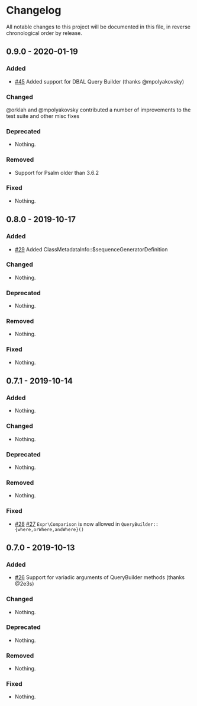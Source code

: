 # Changelog

All notable changes to this project will be documented in this file, in reverse chronological order by release.

## 0.9.0 - 2020-01-19

### Added

- [#45](https://github.com/weirdan/doctrine-psalm-plugin/pull/29) Added support for DBAL Query Builder (thanks @mpolyakovsky)

### Changed

@orklah and @mpolyakovsky contributed a number of improvements to the test suite and other misc fixes

### Deprecated

- Nothing.

### Removed

- Support for Psalm older than 3.6.2

### Fixed

- Nothing.

## 0.8.0 - 2019-10-17

### Added

- [#29](https://github.com/weirdan/doctrine-psalm-plugin/pull/29) Added ClassMetadataInfo::$sequenceGeneratorDefinition

### Changed

- Nothing.

### Deprecated

- Nothing.

### Removed

- Nothing.

### Fixed

- Nothing.

## 0.7.1 - 2019-10-14

### Added

- Nothing.

### Changed

- Nothing.

### Deprecated

- Nothing.

### Removed

- Nothing.

### Fixed

- [#28](https://github.com/weirdan/doctrine-psalm-plugin/pull/28) [#27](https://github.com/weirdan/doctrine-psalm-plugin/issues/27) `Expr\Comparison` is now allowed in `QueryBuilder::{where,orWhere,andWhere}()`

## 0.7.0 - 2019-10-13

### Added

- [#26](https://github.com/weirdan/doctrine-psalm-plugin/pull/26) Support for variadic arguments of QueryBuilder methods (thanks @2e3s)

### Changed

- Nothing.

### Deprecated

- Nothing.

### Removed

- Nothing.

### Fixed

- Nothing.

